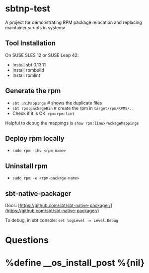 sbtnp-test
==========

A project for demonstrating RPM package relocation and replacing maintainer scripts in systemv

## Tool Installation

On SUSE SLES 12 or SUSE Leap 42:

* Install sbt 0.13.11
* Install rpmbuild
* Install rpmlint

## Generate the rpm

* `sbt uniMappings` # shows the duplicate files
* `sbt rpm:packageBin` # create the rpm in `target/rpm/RPMS/..`
* Check if it is OK: `rpm:rpm-lint`

Helpful to debug the mappings is `show rpm:linuxPackageMappings`

## Deploy rpm locally

* `sudo rpm -ihv <rpm-name>`


## Uninstall rpm

* `sudo rpm -e <rpm-package-name>`


## sbt-native-packager

Docs: [https://github.com/sbt/sbt-native-packager/](https://github.com/sbt/sbt-native-packager/)

To debug, in sbt console: `set logLevel := Level.Debug`

 # Questions

 # %define _\_os\_install_post %{nil}